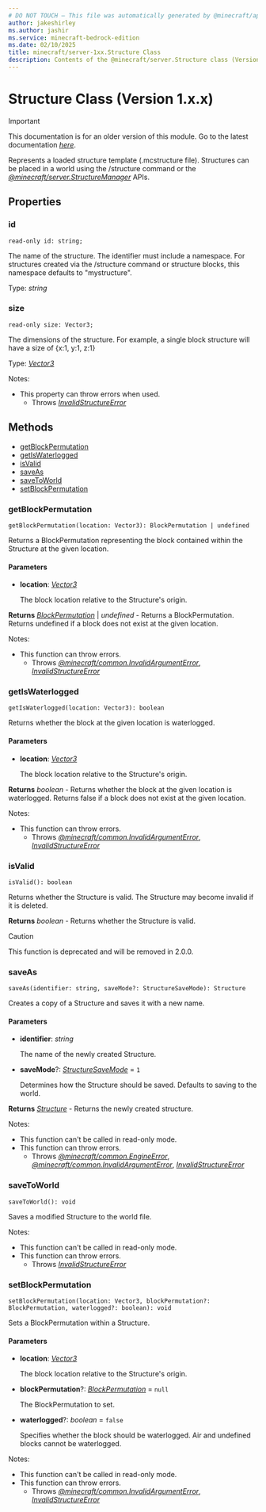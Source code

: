 ```yaml
---
# DO NOT TOUCH — This file was automatically generated by @minecraft/api-docs-generator, to report problems file an issue at https://github.com/Mojang/minecraft-scripting-libraries
author: jakeshirley
ms.author: jashir
ms.service: minecraft-bedrock-edition
ms.date: 02/10/2025
title: minecraft/server-1xx.Structure Class
description: Contents of the @minecraft/server.Structure class (Version 1.x.x).
---
```

# Structure Class (Version 1.x.x)

> [!IMPORTANT]
> This documentation is for an older version of this module. Go to the latest documentation [*here*](../../../scriptapi/minecraft/server/Structure.md).

Represents a loaded structure template (.mcstructure file). Structures can be placed in a world using the /structure command or the [*@minecraft/server.StructureManager*](../../../priorscriptapi/minecraft/server-1xx/StructureManager.md) APIs.

## Properties

### **id**
`read-only id: string;`

The name of the structure. The identifier must include a namespace. For structures created via the /structure command or structure blocks, this namespace defaults to "mystructure".

Type: *string*

### **size**
`read-only size: Vector3;`

The dimensions of the structure. For example, a single block structure will have a size of {x:1, y:1, z:1}

Type: [*Vector3*](Vector3.md)

Notes:
  - This property can throw errors when used.
    - Throws [*InvalidStructureError*](InvalidStructureError.md)

## Methods
- [getBlockPermutation](#getblockpermutation)
- [getIsWaterlogged](#getiswaterlogged)
- [isValid](#isvalid)
- [saveAs](#saveas)
- [saveToWorld](#savetoworld)
- [setBlockPermutation](#setblockpermutation)

### **getBlockPermutation**
`
getBlockPermutation(location: Vector3): BlockPermutation | undefined
`

Returns a BlockPermutation representing the block contained within the Structure at the given location.

#### **Parameters**
- **location**: [*Vector3*](Vector3.md)
  
  The block location relative to the Structure's origin.

**Returns** [*BlockPermutation*](BlockPermutation.md) | *undefined* - Returns a BlockPermutation. Returns undefined if a block does not exist at the given location.
  
Notes:
- This function can throw errors.
  - Throws [*@minecraft/common.InvalidArgumentError*](../../../scriptapi/minecraft/common/InvalidArgumentError.md), [*InvalidStructureError*](InvalidStructureError.md)

### **getIsWaterlogged**
`
getIsWaterlogged(location: Vector3): boolean
`

Returns whether the block at the given location is waterlogged.

#### **Parameters**
- **location**: [*Vector3*](Vector3.md)
  
  The block location relative to the Structure's origin.

**Returns** *boolean* - Returns whether the block at the given location is waterlogged. Returns false if a block does not exist at the given location.
  
Notes:
- This function can throw errors.
  - Throws [*@minecraft/common.InvalidArgumentError*](../../../scriptapi/minecraft/common/InvalidArgumentError.md), [*InvalidStructureError*](InvalidStructureError.md)

### **isValid**
`
isValid(): boolean
`

Returns whether the Structure is valid. The Structure may become invalid if it is deleted.

**Returns** *boolean* - Returns whether the Structure is valid.

> [!CAUTION]
> This function is deprecated and will be removed in 2.0.0.

### **saveAs**
`
saveAs(identifier: string, saveMode?: StructureSaveMode): Structure
`

Creates a copy of a Structure and saves it with a new name.

#### **Parameters**
- **identifier**: *string*
  
  The name of the newly created Structure.
- **saveMode**?: [*StructureSaveMode*](StructureSaveMode.md) = `1`
  
  Determines how the Structure should be saved. Defaults to saving to the world.

**Returns** [*Structure*](Structure.md) - Returns the newly created structure.
  
Notes:
- This function can't be called in read-only mode.
- This function can throw errors.
  - Throws [*@minecraft/common.EngineError*](../../../scriptapi/minecraft/common/EngineError.md), [*@minecraft/common.InvalidArgumentError*](../../../scriptapi/minecraft/common/InvalidArgumentError.md), [*InvalidStructureError*](InvalidStructureError.md)

### **saveToWorld**
`
saveToWorld(): void
`

Saves a modified Structure to the world file.
  
Notes:
- This function can't be called in read-only mode.
- This function can throw errors.
  - Throws [*InvalidStructureError*](InvalidStructureError.md)

### **setBlockPermutation**
`
setBlockPermutation(location: Vector3, blockPermutation?: BlockPermutation, waterlogged?: boolean): void
`

Sets a BlockPermutation within a Structure.

#### **Parameters**
- **location**: [*Vector3*](Vector3.md)
  
  The block location relative to the Structure's origin.
- **blockPermutation**?: [*BlockPermutation*](BlockPermutation.md) = `null`
  
  The BlockPermutation to set.
- **waterlogged**?: *boolean* = `false`
  
  Specifies whether the block should be waterlogged. Air and undefined blocks cannot be waterlogged.
  
Notes:
- This function can't be called in read-only mode.
- This function can throw errors.
  - Throws [*@minecraft/common.InvalidArgumentError*](../../../scriptapi/minecraft/common/InvalidArgumentError.md), [*InvalidStructureError*](InvalidStructureError.md)
